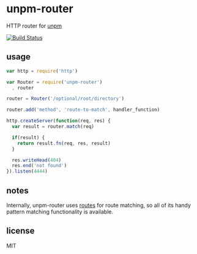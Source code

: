 unpm-router
====

HTTP router for [unpm](https://github.com/mghayes/unpm)

[![Build Status](https://travis-ci.org/hayes/unpm-router.png?branch=master)](https://travis-ci.org/hayes/unpm-router)

## usage

```js
var http = require('http')

var Router = require('unpm-router')
  , router

router = Router('/optional/root/directory')

router.add('method', 'route-to-match', handler_function)

http.createServer(function(req, res) {
  var result = router.match(req)

  if(result) {
    return result.fn(req, res, result)
  }

  res.writeHead(404)
  res.end('not found')
}).listen(4444)
```

## notes

Internally, unpm-router uses [routes](http://npm.im/routes) for route matching,
so all of its handy pattern matching functionality is available.

## license

MIT
